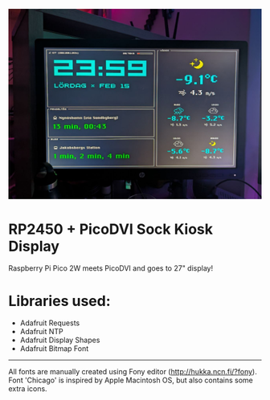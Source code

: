 ![alt text](https://github.com/m3211n/rp2450-picodvi-kiosk/blob/main/preview/photo_2025-02-16_00-53-03.jpg?raw=true)

# RP2450 + PicoDVI Sock Kiosk Display
 Raspberry Pi Pico 2W meets PicoDVI and goes to 27" display!

 # Libraries used:
 * Adafruit Requests
 * Adafruit NTP
 * Adafruit Display Shapes
 * Adafruit Bitmap Font

---
All fonts are manually created using Fony editor (http://hukka.ncn.fi/?fony). Font 'Chicago' is inspired by Apple Macintosh OS, but also contains some extra icons.
